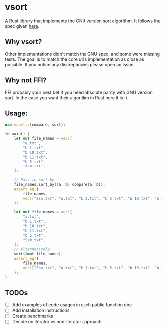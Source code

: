 # vsort

A Rust library that implements the GNU version sort algorithm. It follows the spec
given [here](https://github.com/coreutils/coreutils/blob/master/doc/sort-version.texi).

## Why vsort?
Other implementations didn't match the GNU spec, and some were missing tests. The goal is to match the core utils
implementation as close as possible. If you notice any discrepancies please open an issue.

## Why not FFI?
FFI probably your best bet if you need absolute parity with GNU version sort. In the case you want their
algorithm in Rust here it is :) 

## Usage:

```rust
use vsort::{compare, sort};

fn main() {
    let mut file_names = vec![
        "a.txt",
        "b 1.txt",
        "b 10.txt",
        "b 11.txt",
        "b 5.txt",
        "Ssm.txt",
    ];
    
    // Pass to sort_by
    file_names.sort_by(|a, b| compare(a, b));
    assert_eq!(
        file_names,
        vec!["Ssm.txt", "a.txt", "b 1.txt", "b 5.txt", "b 10.txt", "b 11.txt"]
    );

    let mut file_names = vec![
        "a.txt",
        "b 1.txt",
        "b 10.txt",
        "b 11.txt",
        "b 5.txt",
        "Ssm.txt",
    ];
    // Alternatively
    sort(&mut file_names);
    assert_eq!(
        file_names,
        vec!["Ssm.txt", "a.txt", "b 1.txt", "b 5.txt", "b 10.txt", "b 11.txt"]
    );
}
```

## TODOs
- [ ] Add examples of code usages in each public function doc
- [ ] Add installation instructions
- [ ] Create benchmarks
- [ ] Decide on iterator vs non-iterator approach